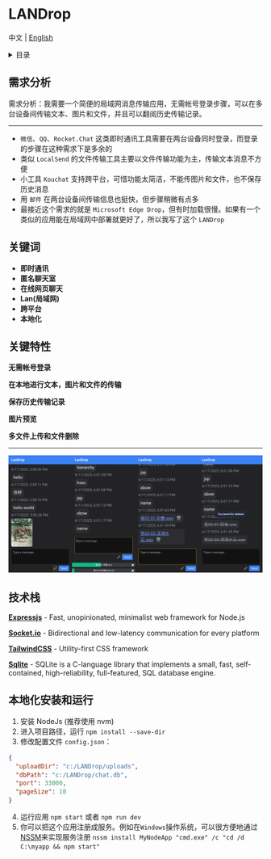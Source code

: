 # LANDrop

中文 | [English](docs/README_EN.md)  

<details>
<summary>目录</summary>

- [LANDrop](#LANDrop)
  - [需求分析](#需求分析)
  - [关键词](#关键词)
  - [关键特性](#关键特性)
  - [技术栈](#技术栈)
  - [本地化安装和运行](#本地化安装和运行)

</details>

## 需求分析

需求分析：我需要一个简便的局域网消息传输应用，无需帐号登录步骤，可以在多台设备间传输文本、图片和文件，并且可以翻阅历史传输记录。

---
* `微信`、`QQ`、`Rocket.Chat` 这类即时通讯工具需要在两台设备同时登录，而登录的步骤在这种需求下是多余的
* 类似 `LocalSend` 的文件传输工具主要以文件传输功能为主，传输文本消息不方便
* 小工具 `Kouchat` 支持跨平台，可惜功能太简洁，不能传图片和文件，也不保存历史消息
* 用 `邮件` 在两台设备间传输信息也挺快，但步骤稍微有点多
* 最接近这个需求的就是 `Microsoft Edge Drop`，但有时加载很慢。如果有一个类似的应用能在局域网中部署就更好了，所以我写了这个 `LANDrop`

## 关键词

* **即时通讯**
* **匿名聊天室**
* **在线网页聊天**
* **Lan(局域网)**
* **跨平台**
* **本地化**

## 关键特性

**无需帐号登录**

**在本地进行文本，图片和文件的传输**

**保存历史传输记录**

**图片预览**

**多文件上传和文件删除**

---
![](docs/image/preview.png)

## 技术栈

**[Expressjs](https://expressjs.com/)** - Fast, unopinionated, minimalist web framework for Node.js

**[Socket.io](https://socket.io/)** - Bidirectional and low-latency communication for every platform

**[TailwindCSS](https://tailwindcss.com/)** - Utility-first CSS framework

**[Sqlite](https://sqlite.org/)** - SQLite is a C-language library that implements a small, fast, self-contained, high-reliability, full-featured, SQL database engine.

## 本地化安装和运行

1. 安装 NodeJs (推荐使用 nvm)
2. 进入项目路径，运行 `npm install --save-dir`
3. 修改配置文件 `config.json`：
```json
{
  "uploadDir": "c:/LANDrop/uploads",
  "dbPath": "c:/LANDrop/chat.db",
  "port": 33000,
  "pageSize": 10
}
```
4. 运行应用 `npm start` 或者 `npm run dev`
5. 你可以把这个应用注册成服务。例如在`Windows`操作系统，可以很方便地通过[NSSM](https://nssm.cc/)来实现服务注册 `nssm install MyNodeApp "cmd.exe" /c "cd /d C:\myapp && npm start"`